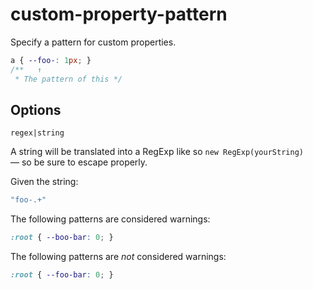 # custom-property-pattern

Specify a pattern for custom properties.

```css
a { --foo-: 1px; }
/**   ↑
 * The pattern of this */
```

## Options

`regex|string`

A string will be translated into a RegExp like so `new RegExp(yourString)` — so be sure to escape properly.

Given the string:

```js
"foo-.+"
```

The following patterns are considered warnings:

```css
:root { --boo-bar: 0; }
```

The following patterns are *not* considered warnings:

```css
:root { --foo-bar: 0; }
```
